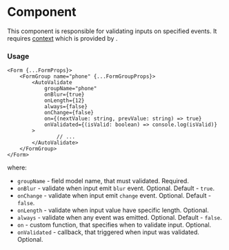 # <AutoValidate /> Component
This component is responsible for validating inputs on specified events.
It requires [context](../src/FormGroup/FormGroupContext.ts) which is provided by [<FormGroup/>](./FormGroup.md).

### Usage

```tsx
<Form {...FormProps}>
    <FormGroup name="phone" {...FormGroupProps}>
        <AutoValidate
            groupName="phone"
            onBlur={true}
            onLength={12}
            always={false}
            onChange={false}
            on={(nextValue: string, prevValue: string) => true}
            onValidated={(isValid: boolean) => console.log(isValid)}
        >
                // ...
        </AutoValidate>
    </FormGroup>
</Form>
```

where:
- `groupName` - field model name, that must validated. Required.
- `onBlur` - validate when input emit `blur` event. Optional. Default - `true`.
- `onChange` - validate when input emit `change` event. Optional. Default - `false`.
- `onLength` - validate when input value have specific length. Optional.
- `always` - validate when any event was emitted. Optional. Default - `false`.
- `on` - custom function, that specifies when to validate input. Optional.
- `onValidated` - callback, that triggered when input was validated. Optional.
